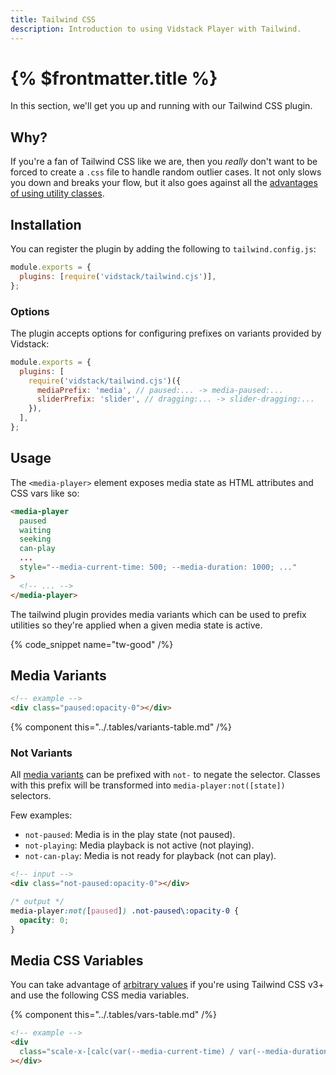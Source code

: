 ```yaml
---
title: Tailwind CSS
description: Introduction to using Vidstack Player with Tailwind.
---
```


# {% $frontmatter.title %}

In this section, we'll get you up and running with our Tailwind CSS plugin.

## Why?

If you're a fan of Tailwind CSS like we are, then you _really_ don't want to be forced to create
a `.css` file to handle random outlier cases. It not only slows you down and breaks your flow,
but it also goes against all the
[advantages of using utility classes](https://adamwathan.me/css-utility-classes-and-separation-of-concerns).

## Installation

You can register the plugin by adding the following to `tailwind.config.js`:

```js {% title="tailwind.config.js" copyHighlight=true highlight="2" %}
module.exports = {
  plugins: [require('vidstack/tailwind.cjs')],
};
```

### Options

The plugin accepts options for configuring prefixes on variants provided by Vidstack:

```js {% title="tailwind.config.js" copyHighlight=true highlight="3-6" %}
module.exports = {
  plugins: [
    require('vidstack/tailwind.cjs')({
      mediaPrefix: 'media', // paused:... -> media-paused:...
      sliderPrefix: 'slider', // dragging:... -> slider-dragging:...
    }),
  ],
};
```

## Usage

The `<media-player>` element exposes media state as HTML attributes and CSS vars like so:

```html
<media-player
  paused
  waiting
  seeking
  can-play
  ...
  style="--media-current-time: 500; --media-duration: 1000; ..."
>
  <!-- ... -->
</media-player>
```

The tailwind plugin provides media variants which can be used to prefix utilities so they're
applied when a given media state is active.

{% code_snippet name="tw-good" /%}

## Media Variants

```html
<!-- example -->
<div class="paused:opacity-0"></div>
```

{% component this="../.tables/variants-table.md" /%}

### Not Variants

All [media variants](#media-variants) can be prefixed with `not-` to negate the selector.
Classes with this prefix will be transformed into `media-player:not([state])` selectors.

Few examples:

- `not-paused`: Media is in the play state (not paused).
- `not-playing`: Media playback is not active (not playing).
- `not-can-play`: Media is not ready for playback (not can play).

```html
<!-- input -->
<div class="not-paused:opacity-0"></div>
```

```css
/* output */
media-player:not([paused]) .not-paused\:opacity-0 {
  opacity: 0;
}
```

## Media CSS Variables

You can take advantage of [arbitrary values](https://tailwindcss.com/docs/adding-custom-styles#using-arbitrary-values)
if you're using Tailwind CSS v3+ and use the following CSS media variables.

{% component this="../.tables/vars-table.md" /%}

```html
<!-- example -->
<div
  class="scale-x-[calc(var(--media-current-time) / var(--media-duration))] origin-left transform"
></div>
```
